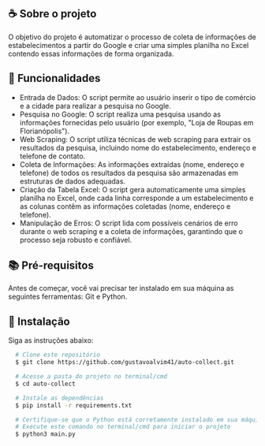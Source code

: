 ## ☕ Sobre o projeto

O objetivo do projeto é automatizar o processo de coleta de informações de estabelecimentos a partir do Google e criar uma simples planilha no Excel contendo essas informações de forma organizada.

## 🤖 Funcionalidades

* Entrada de Dados: O script permite ao usuário inserir o tipo de comércio e a cidade para realizar a pesquisa no Google.
* Pesquisa no Google: O script realiza uma pesquisa usando as informações fornecidas pelo usuário (por exemplo, "Loja de Roupas em Florianópolis").
* Web Scraping: O script utiliza técnicas de web scraping para extrair os resultados da pesquisa, incluindo nome do estabelecimento, endereço e telefone de contato.
* Coleta de Informações: As informações extraídas (nome, endereço e telefone) de todos os resultados da pesquisa são armazenadas em estruturas de dados adequadas.
* Criação da Tabela Excel: O script gera automaticamente uma simples planilha no Excel, onde cada linha corresponde a um estabelecimento e as colunas contêm as informações coletadas (nome, endereço e telefone).
* Manipulação de Erros: O script lida com possíveis cenários de erro durante o web scraping e a coleta de informações, garantindo que o processo seja robusto e confiável.

## 📚 Pré-requisitos

Antes de começar, você vai precisar ter instalado em sua máquina as seguintes ferramentas: Git e Python.

## 💾 Instalação

Siga as instruções abaixo:
```bash
  # Clone este repositório
  $ git clone https://github.com/gustavoalvim41/auto-collect.git

  # Acesse a pasta do projeto no terminal/cmd
  $ cd auto-collect

  # Instale as dependências
  $ pip install -r requirements.txt

  # Certifique-se que o Python está corretamente instalado em sua máquina
  # Execute este comando no terminal/cmd para iniciar o projeto
  $ python3 main.py
```
